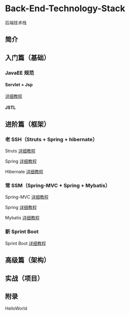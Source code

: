 # Back-End-Technology-Stack
后端技术栈

## 简介

## 入门篇（基础）

### JavaEE 规范

#### Servlet + Jsp

[详细教程](https://github.com/JXUT-Developers/Jsp-Servlet-Tutorial)

#### JSTL

## 进阶篇（框架）

### 老 SSH（Struts + Spring + hibernate）

Struts [详细教程](https://github.com/JXUT-Developers/Struts-Tutorial)

Spring [详细教程](https://github.com/JXUT-Developers/Spring-Tutorial)

Hibernate [详细教程](https://github.com/JXUT-Developers/Hibernate-Tutorial) 

### 常 SSM（Spring-MVC + Spring + Mybatis）

Spring-MVC [详细教程](https://github.com/JXUT-Developers/Spring-MVC-Tutorial)

Spring [详细教程](https://github.com/JXUT-Developers/Hibernate-Tutorial)

Mybatis [详细教程](https://github.com/JXUT-Developers/Mybatis-Tutorial)

### 新 Sprint Boot

Sprint Boot [详细教程](https://github.com/JXUT-Developers/Spring-Boot-Tutorial)

## 高级篇（架构）

## 实战（项目）

## 附录

HelloWorld
